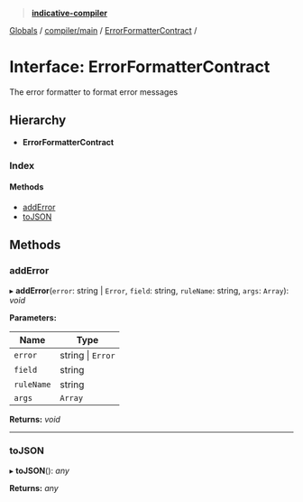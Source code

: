 > **[indicative-compiler](../README.md)**

[Globals](../README.md) / [compiler/main](../modules/compiler_main.md) / [ErrorFormatterContract](compiler_main.errorformattercontract.md) /

# Interface: ErrorFormatterContract

The error formatter to format error messages

## Hierarchy

* **ErrorFormatterContract**

### Index

#### Methods

* [addError](compiler_main.errorformattercontract.md#adderror)
* [toJSON](compiler_main.errorformattercontract.md#tojson)

## Methods

###  addError

▸ **addError**(`error`: string | `Error`, `field`: string, `ruleName`: string, `args`: `Array`): *void*

**Parameters:**

Name | Type |
------ | ------ |
`error` | string \| `Error` |
`field` | string |
`ruleName` | string |
`args` | `Array` |

**Returns:** *void*

___

###  toJSON

▸ **toJSON**(): *any*

**Returns:** *any*
